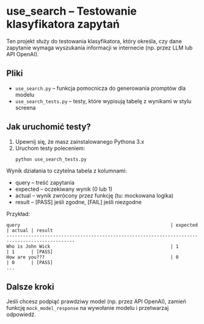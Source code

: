 # use_search – Testowanie klasyfikatora zapytań

Ten projekt służy do testowania klasyfikatora, który określa, czy dane zapytanie wymaga wyszukania informacji w internecie (np. przez LLM lub API OpenAI).

## Pliki
- `use_search.py` – funkcja pomocnicza do generowania promptów dla modelu
- `use_search_tests.py` – testy, które wypisują tabelę z wynikami w stylu screena

## Jak uruchomić testy?
1. Upewnij się, że masz zainstalowanego Pythona 3.x
2. Uruchom testy poleceniem:
   ```bash
   python use_search_tests.py
   ```

Wynik działania to czytelna tabela z kolumnami:
- query – treść zapytania
- expected – oczekiwany wynik (0 lub 1)
- actual – wynik zwrócony przez funkcję (tu: mockowana logika)
- result – [PASS] jeśli zgodne, [FAIL] jeśli niezgodne

Przykład:
```
query                                                       | expected | actual | result
-----------------------------------------------------------------------------------------------
Who is John Wick                                            | 1        | 1      | [PASS]
How are you???                                              | 0        | 0      | [PASS]
...
```

## Dalsze kroki
Jeśli chcesz podpiąć prawdziwy model (np. przez API OpenAI), zamień funkcję `mock_model_response` na wywołanie modelu i przetwarzaj odpowiedź.

